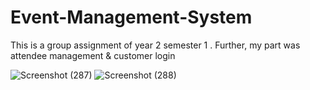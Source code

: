 # Event-Management-System
This is a group assignment of year 2 semester 1 . Further, my part was attendee management &amp; customer login

![Screenshot (287)](https://user-images.githubusercontent.com/88665593/147137097-477d2922-8c92-4a3b-84d8-3fcf8f8211fe.png)
![Screenshot (288)](https://user-images.githubusercontent.com/88665593/147137359-ddbd9a05-00c9-4928-87da-932a57a0d649.png)
